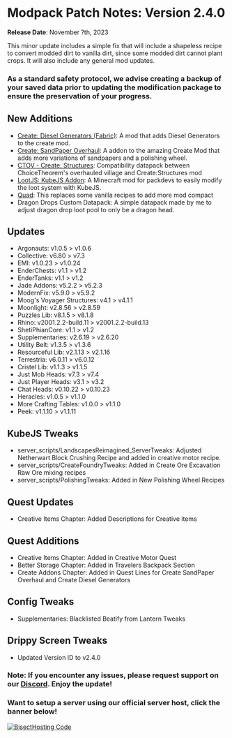 # Modpack Patch Notes: Version 2.4.0
**Release Date**: November ?th, 2023

This minor update includes a simple fix that will include a shapeless recipe to convert modded dirt to vanilla dirt, since some modded dirt cannot plant crops. It will also include any general mod updates.
### As a standard safety protocol, we advise creating a backup of your saved data prior to updating the modification package to ensure the preservation of your progress.

## New Additions
- [Create: Diesel Generators (Fabric)](https://modrinth.com/mod/create-diesel-generators-fabric): A mod that adds Diesel Generators to the create mod.
- [Create: SandPaper Overhaul](https://modrinth.com/mod/create-sandpaper-overhaul): A addon to the amazing Create Mod that adds more variations of sandpapers and a polishing wheel.
- [CTOV - Create: Structures](https://modrinth.com/datapack/ctov-create-structures): Compatibility datapack between ChoiceTheorem's overhauled village and Create:Structures mod
- [LootJS: KubeJS Addon](https://modrinth.com/mod/lootjs): A Minecraft mod for packdevs to easily modify the loot system with KubeJS.
- [Quad](https://modrinth.com/mod/quad): This replaces some vanilla recipes to add more mod compact
- Dragon Drops Custom Datapack: A simple datapack made by me to adjust dragon drop loot pool to only be a dragon head.
## Updates
- Argonauts: v1.0.5 > v1.0.6
- Collective: v6.80 > v7.3
- EMI: v1.0.23 > v1.0.24
- EnderChests: v1.1 > v1.2
- EnderTanks: v1.1 > v1.2
- Jade Addons: v5.2.2 > v5.2.3
- ModernFix: v5.9.0 > v5.9.2
- Moog's Voyager Structures: v4.1 > v4.1.1
- Moonlight: v2.8.56 > v2.8.59
- Puzzles Lib: v8.1.5 > v8.1.8
- Rhino: v2001.2.2-build.11 > v2001.2.2-build.13
- ShetiPhianCore: v1.1 > v1.2
- Supplementaries: v2.6.19 > v2.6.20
- Utility Belt: v1.3.5 > v1.3.6
- Resourceful Lib: v2.1.13 > v2.1.16
- Terrestria: v6.0.11 > v6.0.12
- Cristel Lib: v1.1.3 > v1.1.5
- Just Mob Heads: v7.3 > v7.4
- Just Player Heads: v3.1 > v3.2
- Chat Heads: v0.10.22 > v0.10.23
- Heracles: v1.0.5 > v1.1.0
- More Crafting Tables: v1.0.0 > v1.1.0
- Peek: v1.1.10 > v1.1.11
## KubeJS Tweaks
- server_scripts/LandscapesReimagined_ServerTweaks: Adjusted Netherwart Block Crushing Recipe and added in creative motor recipe.
- server_scripts/CreateFoundryTweaks: Added in Create Ore Excavation Raw Ore mixing recipes
- server_scripts/PolishingTweaks: Added in New Polishing Wheel Recipes
## Quest Updates
- Creative Items Chapter: Added Descriptions for Creative items
## Quest Additions
- Creative Items Chapter: Added in Creative Motor Quest
- Better Storage Chapter: Added in Travelers Backpack Section
- Create Addons Chapter: Added in Quest Lines for Create SandPaper Overhaul and Create Diesel Generators
## Config Tweaks
- Supplementaries: Blacklisted Beatify from Lantern Tweaks
## Drippy Screen Tweaks
- Updated Version ID to v2.4.0
### Note: If you encounter any issues, please request support on our [Discord](https://discord.gg/quenZthXgy). Enjoy the update!
### Want to setup a server using our official server host, click the banner below!
[![BisectHosting Code](https://raw.githubusercontent.com/M0nkeyPr0grammer/Landscapes-Reimagined/main/BH_Landscape_reimagined.png)](https://bisecthosting.com/landscapes_reimagined?r=modrinth+chanelog)
